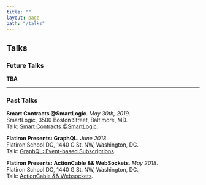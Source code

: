 ```yaml
---
title: ""
layout: page
path: "/talks"
---
```

<h2>Talks</h2>

<h3 class="header">Future Talks</h3>

<strong>TBA</strong>
<hr>

<h3 class="header">Past Talks</h3>

<strong>Smart Contracts @SmartLogic</strong>. <em>May 30th, 2019</em>.<br>SmartLogic, 3500 Boston Street, Baltimore, MD. <br />Talk: <a href="https://maxgrok.com/posts/ninety-eighth-post/">Smart Contracts @SmartLogic</a>.

<strong>Flatiron Presents: GraphQL</strong>. <em>June 2018</em>.<br>Flatiron School DC, 1440 G St. NW, Washington, DC. <br />Talk: <a href="https://maxgrok.com/posts/fifty-first-post/">GraphQL: Event-based Subscriptions</a>.

<strong>Flatiron Presents: ActionCable && WebSockets</strong>. <em>May 2018</em>. <br>Flatiron School DC, 1440 G St. NW, Washington, DC.<br>Talk: <a href="https://maxgrok.com/posts/thirty-eighth-post/">ActionCable && Websockets</a>.

